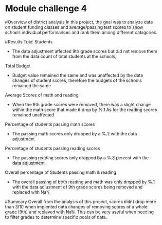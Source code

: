 # Module challenge 4

#Overview of district analysis
In this project, the goal was to analyze data on student funding classes and average/passing test scores
to show schools individual performances and rank them among different catagories.

#Results
Total Students
* The data adjustment affected 9th grade scores but did not remove them from the data count 
of total students at the schools,

Total Budget
* Budget value remained the same and was unaffected by the data changes of student scores, therefore the budgets of the schools
remained the same
 
Average Scores of math and reading
* When the 9th grade scores were removed, there was a slight change within the math score that made it drop by %.1 As for the reading
scores remained unaffected

Percentage of students passing math scores
* The passing math scores only dropped by a %.2 with the data adjustment

Percentage of students passing reading scores
* The passing reading scores only dropped by a %.3 percent with the data adjustment

Overall percentage of Students passing math & reading
* The overall passing of both reading and math was only dropped by %.1 with the data adjustment of 9th grade scores being removed and replaced with NaN

#Summary
Overall from the analysis of this project, scores didnt drop more than 3/10 when implented data changes of removing scores of a whole grade (9th) and replaved with NaN. This can be very useful when needing to filter grades to determine specific pools of data.
